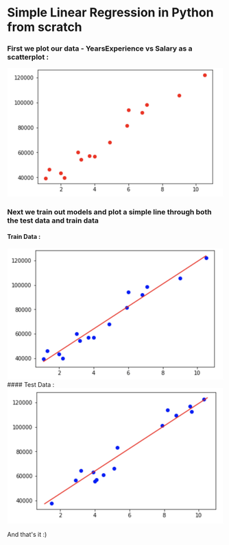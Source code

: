 # Simple Linear Regression in Python from scratch

### First we plot our data - YearsExperience vs Salary as a scatterplot : 
<img src = "./images/scatterplot.png">

### Next we train out models and plot a simple line through both the test data and train data
#### Train Data :
<img src = "./images/fit_through_traindata.png">
#### Test Data :
<img src = "./images/fit_through_testdata.png">

And that's it :)
